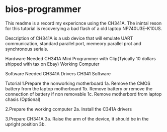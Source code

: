 # bios-programmer
This readme is a record my expericnce using the CH341A.
The inintal reson for this tutorial is recoverying a bad flash of a old laptop NP740U3E-K10US.

Description of CH341A is a usb device that will emulate UART communication, standard parallel port, memeory parallel prot and synchronous serials. 

Hardware Needed
CH341A Mini Programmer with Clip(Tyically 10 dollars shipped with tax on Ebay)
Working Computer

Software Needed
CH341A Drivers
CH341 Software

Tutorial
1.Prepare the nonworking motherboard
  1a. Remove the CMOS battery from the laptop motherboard
  1b. Remove battery or remove the connection of battery if non removable
  1c. Remove motherbord from laptop chasis (Optional)

2.Prepare the working computer
 2a. Install the C341A drivers
 
3.Prepare CH341A
  3a. Raise the arm of the device, it should be in the upright position
  3b. 
